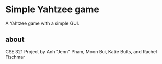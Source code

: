 # Simple Yahtzee game
A Yahtzee game with a simple GUI. 

## about
CSE 321 Project by Anh "Jenn" Pham, Moon Bui, Katie Butts, and Rachel Fischmar
